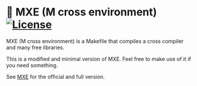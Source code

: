 # :floppy_disk: MXE (M cross environment) [![License][license-badge]][license-page]

[license-page]: LICENSE.md
[license-badge]: https://img.shields.io/badge/License-MIT-brightgreen.svg

MXE (M cross environment) is a Makefile that compiles a cross compiler and many free libraries.

This is a modified and minimal version of MXE. Feel free to make use of it if you need something.

See [MXE](https://github.com/mxe/mxe) for the official and full version.
